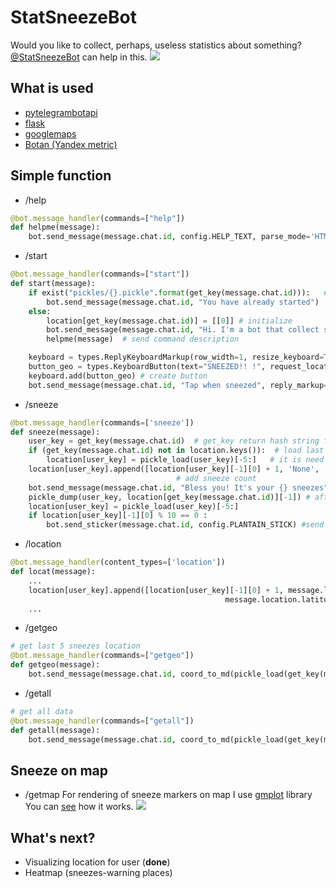 # StatSneezeBot
Would you like to collect, perhaps, useless statistics about something? [@StatSneezeBot](https://t.me/statsneezebot) can help in this.
![](gif/chat.gif)
## What is used
- [pytelegrambotapi](https://github.com/eternnoir/pyTelegramBotAPI)
- [flask](http://flask.pocoo.org/)
- [googlemaps](https://github.com/googlemaps/google-maps-services-python)
- [Botan (Yandex metric)](https://github.com/MasterGroosha/telegram-tutorial/blob/master/lesson_06/botan.py)
## Simple function
- /help
``` Python
@bot.message_handler(commands=["help"])
def helpme(message):
    bot.send_message(message.chat.id, config.HELP_TEXT, parse_mode='HTML')  # Help text is contained in config.py
```
- /start
``` Python
@bot.message_handler(commands=["start"])
def start(message):
    if exist("pickles/{}.pickle".format(get_key(message.chat.id))):   # use piclkes file instead database
        bot.send_message(message.chat.id, "You have already started")
    else:
        location[get_key(message.chat.id)] = [[0]] # initialize 
        bot.send_message(message.chat.id, "Hi. I'm a bot that collect sneezes statistics")
        helpme(message)  # send command description

    keyboard = types.ReplyKeyboardMarkup(row_width=1, resize_keyboard=True)  # button class
    button_geo = types.KeyboardButton(text="SNEEZED!! !", request_location=True) # button
    keyboard.add(button_geo) # create button
    bot.send_message(message.chat.id, "Tap when sneezed", reply_markup=keyboard) # add button
```
- /sneeze
``` Python
@bot.message_handler(commands=['sneeze'])
def sneeze(message): 
    user_key = get_key(message.chat.id)  # get_key return hash string from user id
    if (get_key(message.chat.id) not in location.keys()):  # load last 5 location
        location[user_key] = pickle_load(user_key)[-5:]   # it is need if program will failed
    location[user_key].append([location[user_key][-1][0] + 1, 'None', 'None', message.date])
                                     # add sneeze count
    bot.send_message(message.chat.id, "Bless you! It's your {} sneezes".format(str(location[user_key][-1][0])))
    pickle_dump(user_key, location[get_key(message.chat.id)][-1]) # after recording rewrite to pickles
    location[user_key] = pickle_load(user_key)[-5:] 
    if location[user_key][-1][0] % 10 == 0 : 
        bot.send_sticker(message.chat.id, config.PLANTAIN_STICK) #send podorojnik sticker
```
- /location
``` Python
@bot.message_handler(content_types=['location'])
def locat(message):
    ...
    location[user_key].append([location[user_key][-1][0] + 1, message.location.longitude, \
                                                message.location.latitude, message.date])  # add sneeze count
    ...
```
- /getgeo
``` Python
# get last 5 sneezes location
@bot.message_handler(commands=["getgeo"])
def getgeo(message):
    bot.send_message(message.chat.id, coord_to_md(pickle_load(get_key(message.chat.id))[-5:]), parse_mode='HTML') # coord md return html-like text with location
```

- /getall
``` Python
# get all data
@bot.message_handler(commands=["getall"])
def getall(message):
    bot.send_message(message.chat.id, coord_to_md(pickle_load(get_key(message.chat.id))), parse_mode='HTML')
``` 
## Sneeze on map
- /getmap
For rendering of sneeze markers on map I use [gmplot](https://github.com/vgm64/gmplot) library  
You can [see](http://188.166.88.76/test) how it works.
![](gif/test_screen)

## What's next?
* Visualizing location for user (__done__)
* Heatmap (sneezes-warning places)
